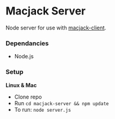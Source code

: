 Macjack Server
=====

Node server for use with [macjack-client](https://github.com/jsyrkinn/macjack-client).

### Dependancies

* Node.js

### Setup

__Linux & Mac__

* Clone repo
* Run `cd macjack-server && npm update`
* To run: `node server.js`

